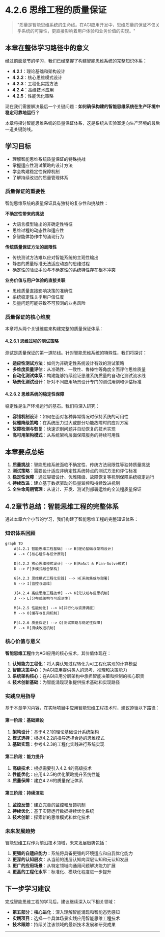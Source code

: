 # 4.2.6 思维工程的质量保证

> "质量是智能思维系统的生命线。在AGI应用开发中，思维质量的保证不仅关乎系统的可靠性，更直接影响着用户体验和业务价值的实现。"

## 本章在整体学习路径中的意义

经过前面章节的学习，我们已经掌握了构建智能思维系统的完整知识体系：
- **4.2.1**：理论基础和架构设计
- **4.2.2**：核心思维模式设计
- **4.2.3**：工程化实践方法
- **4.2.4**：高级技术应用
- **4.2.5**：性能优化策略

现在我们需要解决最后一个关键问题：**如何确保构建的智能思维系统在生产环境中稳定可靠地运行？**

本章将探讨智能思维系统的质量保证体系，这是系统从实验室走向生产环境的最后一道关键防线。

## 学习目标

- 理解智能思维系统质量保证的特殊挑战
- 掌握适应性测试策略的设计方法
- 学会构建稳定性保障机制
- 了解持续改进的质量管理体系

### 质量保证的重要性

智能思维系统的质量保证具有独特的复杂性和挑战性：

**不确定性带来的挑战**
- 大语言模型输出的非确定性特征
- 思维过程的动态性和适应性
- 多智能体协作中的涌现行为

**传统质量保证方法的局限性**
- 传统测试方法难以应对智能系统的主观性输出
- 静态的质量标准无法适应动态的思维过程
- 确定性的验证手段与不确定性的系统特性存在根本冲突

**业务价值与用户体验的直接关联**
- 思维质量直接影响决策的准确性
- 系统稳定性关乎用户信任度
- 质量问题可能导致不可预测的业务风险

### 质量保证的核心维度

本章将从两个关键维度来构建完整的质量保证体系：

#### 4.2.6.1 思维过程的测试策略

测试是质量保证的第一道防线。针对智能思维系统的特殊性，我们将探讨：

- **适应性测试方法**：如何为非确定性系统设计有效的测试策略
- **多维度质量评估**：从准确性、一致性、鲁棒性等角度全面评估思维质量
- **自动化测试体系**：构建能够持续验证思维系统质量的自动化测试流水线
- **场景化测试设计**：针对不同应用场景设计专门的测试用例和评估标准

#### 4.2.6.2 思维系统的稳定性保障

稳定性是生产环境运行的基石。我们将深入研究：

- **容错机制设计**：如何在面对各种异常情况时保持系统的可用性
- **优雅降级策略**：在系统压力过大或部分功能故障时的应对方案
- **故障检测与恢复**：快速识别问题并自动恢复的技术实现
- **高可用架构模式**：从系统架构层面保障服务的持续可用性


## 本章要点总结

1. **质量挑战**：智能思维系统面临不确定性、传统方法局限性等独特质量挑战
2. **测试策略**：需要设计适应非确定性系统特点的测试方法和评估标准
3. **稳定性保障**：通过容错设计、优雅降级、故障恢复等机制保障系统稳定运行
4. **持续改进**：建立基于数据驱动的质量监控和持续改进机制
5. **全生命周期管理**：从设计、开发、测试到部署运维的全流程质量保证

## 4.2章节总结：智能思维工程的完整体系

通过本章六个小节的学习，我们构建了智能思维工程的完整知识体系：

### 知识体系回顾

```mermaid
graph TD
    A[4.2.1 智能思维工程基础] --> B[理论基础与架构设计]
    A --> C[核心组件与设计原则]
    
    D[4.2.2 核心思维模式设计] --> E[ReAct & Plan-Solve模式]
    D --> F[多模式融合架构]
    
    G[4.2.3 思维模式工程化实践] --> H[系统集成与部署]
    G --> I[监控与运维]
    
    J[4.2.4 高级思维工程技术] --> K[元认知与反思机制]
    J --> L[分布式架构与可观测性]
    
    M[4.2.5 性能优化] --> N[并行化与资源调度]
    M --> O[缓存与复用机制]
    
    P[4.2.6 质量保证] --> Q[测试策略与稳定性保障]
    P --> R[持续改进机制]
```

### 核心价值与意义

**智能思维工程**作为AGI应用的核心技术，其价值体现在：

1. **认知能力工程化**：将人类认知过程转化为可工程化实现的计算模型
2. **智能决策中心**：为AGI应用提供类人的思考、推理和决策能力
3. **系统架构核心**：在AGI应用分层架构中承担智能决策和控制的核心职责
4. **技术创新基础**：为智能涌现现象提供技术基础和实现路径

### 实践应用指导

基于本章学习内容，在实际项目中应用智能思维工程技术时，建议遵循以下路径：

#### 第一阶段：基础建设
1. **架构设计**：基于4.2.1的理论基础设计系统架构
2. **模式选择**：根据4.2.2的指导选择合适的思维模式
3. **基础实现**：参考4.2.3的工程化实践进行系统实现

#### 第二阶段：能力提升
1. **高级技术**：根据需要引入4.2.4的高级技术
2. **性能优化**：应用4.2.5的优化策略提升系统性能
3. **质量保障**：建立4.2.6的质量保证体系

#### 第三阶段：持续演进
1. **监控反馈**：建立完善的监控和反馈机制
2. **持续优化**：基于实际运行数据持续优化系统
3. **技术创新**：探索新的思维模式和优化技术

### 未来发展趋势

智能思维工程作为前沿技术领域，未来发展趋势包括：

1. **更强的自适应能力**：系统将具备更强的环境适应和自我优化能力
2. **更深的认知层次**：从当前的浅层认知向深层认知和元认知发展
3. **更广的应用场景**：从特定领域向通用问题解决能力扩展
4. **更高的工程化水平**：标准化、模块化程度进一步提升

## 下一步学习建议

完成智能思维工程的学习后，建议继续深入以下相关领域：

- **第五部分：核心进化**：深入理解智能涌现和智能态势感知
- **实践项目**：选择一个具体场景实践应用智能思维工程技术
- **技术跟踪**：持续关注该领域的最新技术发展和研究成果

---

